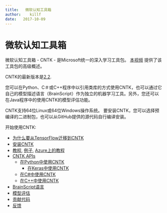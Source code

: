 ```yaml
---
title:   微软认知工具箱
author:    killf
date:	2017-10-09
---
```


# 微软认知工具箱

微软认知工具箱 - CNTK - 是Microsoft统一的深入学习工具包。 [本视频](https://youtu.be/9gDDO5ldT-4) 提供了该工具包的高级概述。

CNTK的最新版本是[2.2](https://docs.microsoft.com/en-us/cognitive-toolkit/releasenotes/cntk_2_2_release_notes).

您可以在Python、C＃或C++程序中以引用类库的方式使用CNTK，也可以通过它自己的模型描述语言（BrainScript）作为独立的机器学习工具。另外，您还可以在Java程序中的使用CNTK的模型评估功能。

CNTK支持64位Linux或64位Windows操作系统。 要安装CNTK，您可以选择预编译的二进制包，也可以从GitHub提供的源代码自行编译安装。

开始使用CNTK:
* [为什么要从TensorFlow迁移到CNTK](./Reasons-to-Switch-from-TensorFlow-to-CNTK.md)
* [安装CNTK](./Setup-CNTK-on-your-machine.md)
* [教程](./Tutorials.md), [例子](./Examples.md), [Azure上的教程](https://notebooks.azure.com/cntk/libraries/tutorials)
* [CNTK APIs](./CNTK-Library-API.md)
  * [在Python中使用CNTK](https://cntk.ai/pythondocs)
    * [在Keras中使用CNTK](./Using-CNTK-with-Keras.md)
  * [在C#中使用CNTK](./Using-CNTK-with-CSharp.md) 
  * [在C++中使用CNTK](./CNTK-Library-API.md#c-api)
* [BrainScript语言](./Using-CNTK-with-BrainScript.md)
* [模型评估](./CNTK-Evaluation-Overview.md)
* [贡献代码](./Contributing-to-CNTK.md)
* [反馈](./Feedback-Channels.md)
